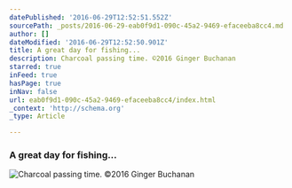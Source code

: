 ```yaml
---
datePublished: '2016-06-29T12:52:51.552Z'
sourcePath: _posts/2016-06-29-eab0f9d1-090c-45a2-9469-efaceeba8cc4.md
author: []
dateModified: '2016-06-29T12:52:50.901Z'
title: A great day for fishing...
description: Charcoal passing time. ©2016 Ginger Buchanan
starred: true
inFeed: true
hasPage: true
inNav: false
url: eab0f9d1-090c-45a2-9469-efaceeba8cc4/index.html
_context: 'http://schema.org'
_type: Article

---
```

### A great day for fishing...
![Charcoal passing time. ©2016 Ginger Buchanan](https://the-grid-user-content.s3-us-west-2.amazonaws.com/8837de5a-4d89-404a-8e59-7cf66de75dda.gif)